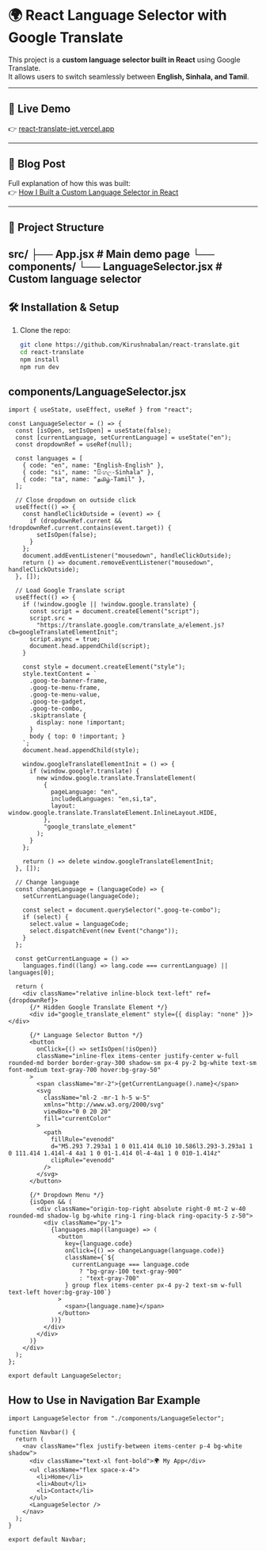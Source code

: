 # 🌍 React Language Selector with Google Translate

This project is a **custom language selector built in React** using Google Translate.  
It allows users to switch seamlessly between **English, Sinhala, and Tamil**.

---

## 🚀 Live Demo
👉 [react-translate-jet.vercel.app](https://react-translate-jet.vercel.app/)

---

## 📖 Blog Post
Full explanation of how this was built:  
👉 [How I Built a Custom Language Selector in React](https://medium.com/@kirushnabalan1803/how-i-built-a-custom-language-selector-in-react-with-google-translate-a9d4908981a4)

---

## 📂 Project Structure
src/
├── App.jsx # Main demo page
└── components/
└── LanguageSelector.jsx # Custom language selector
---

## 🛠️ Installation & Setup
1. Clone the repo:
   ```bash
   git clone https://github.com/Kirushnabalan/react-translate.git
   cd react-translate
   npm install
   npm run dev

## components/LanguageSelector.jsx
```base
import { useState, useEffect, useRef } from "react";

const LanguageSelector = () => {
  const [isOpen, setIsOpen] = useState(false);
  const [currentLanguage, setCurrentLanguage] = useState("en");
  const dropdownRef = useRef(null);

  const languages = [
    { code: "en", name: "English-English" },
    { code: "si", name: "සිංහල-Sinhala" },
    { code: "ta", name: "தமிழ்-Tamil" },
  ];

  // Close dropdown on outside click
  useEffect(() => {
    const handleClickOutside = (event) => {
      if (dropdownRef.current && !dropdownRef.current.contains(event.target)) {
        setIsOpen(false);
      }
    };
    document.addEventListener("mousedown", handleClickOutside);
    return () => document.removeEventListener("mousedown", handleClickOutside);
  }, []);

  // Load Google Translate script
  useEffect(() => {
    if (!window.google || !window.google.translate) {
      const script = document.createElement("script");
      script.src =
        "https://translate.google.com/translate_a/element.js?cb=googleTranslateElementInit";
      script.async = true;
      document.head.appendChild(script);
    }

    const style = document.createElement("style");
    style.textContent = `
      .goog-te-banner-frame,
      .goog-te-menu-frame,
      .goog-te-menu-value,
      .goog-te-gadget,
      .goog-te-combo,
      .skiptranslate {
        display: none !important;
      }
      body { top: 0 !important; }
    `;
    document.head.appendChild(style);

    window.googleTranslateElementInit = () => {
      if (window.google?.translate) {
        new window.google.translate.TranslateElement(
          {
            pageLanguage: "en",
            includedLanguages: "en,si,ta",
            layout: window.google.translate.TranslateElement.InlineLayout.HIDE,
          },
          "google_translate_element"
        );
      }
    };

    return () => delete window.googleTranslateElementInit;
  }, []);

  // Change language
  const changeLanguage = (languageCode) => {
    setCurrentLanguage(languageCode);

    const select = document.querySelector(".goog-te-combo");
    if (select) {
      select.value = languageCode;
      select.dispatchEvent(new Event("change"));
    }
  };

  const getCurrentLanguage = () =>
    languages.find((lang) => lang.code === currentLanguage) || languages[0];

  return (
    <div className="relative inline-block text-left" ref={dropdownRef}>
      {/* Hidden Google Translate Element */}
      <div id="google_translate_element" style={{ display: "none" }}></div>

      {/* Language Selector Button */}
      <button
        onClick={() => setIsOpen(!isOpen)}
        className="inline-flex items-center justify-center w-full rounded-md border border-gray-300 shadow-sm px-4 py-2 bg-white text-sm font-medium text-gray-700 hover:bg-gray-50"
      >
        <span className="mr-2">{getCurrentLanguage().name}</span>
        <svg
          className="ml-2 -mr-1 h-5 w-5"
          xmlns="http://www.w3.org/2000/svg"
          viewBox="0 0 20 20"
          fill="currentColor"
        >
          <path
            fillRule="evenodd"
            d="M5.293 7.293a1 1 0 011.414 0L10 10.586l3.293-3.293a1 1 0 111.414 1.414l-4 4a1 1 0 01-1.414 0l-4-4a1 1 0 010-1.414z"
            clipRule="evenodd"
          />
        </svg>
      </button>

      {/* Dropdown Menu */}
      {isOpen && (
        <div className="origin-top-right absolute right-0 mt-2 w-40 rounded-md shadow-lg bg-white ring-1 ring-black ring-opacity-5 z-50">
          <div className="py-1">
            {languages.map((language) => (
              <button
                key={language.code}
                onClick={() => changeLanguage(language.code)}
                className={`${
                  currentLanguage === language.code
                    ? "bg-gray-100 text-gray-900"
                    : "text-gray-700"
                } group flex items-center px-4 py-2 text-sm w-full text-left hover:bg-gray-100`}
              >
                <span>{language.name}</span>
              </button>
            ))}
          </div>
        </div>
      )}
    </div>
  );
};

export default LanguageSelector;
```
## How to Use in Navigation Bar Example 
```base
import LanguageSelector from "./components/LanguageSelector";

function Navbar() {
  return (
    <nav className="flex justify-between items-center p-4 bg-white shadow">
      <div className="text-xl font-bold">🌍 My App</div>
      <ul className="flex space-x-4">
        <li>Home</li>
        <li>About</li>
        <li>Contact</li>
      </ul>
      <LanguageSelector />
    </nav>
  );
}

export default Navbar;
